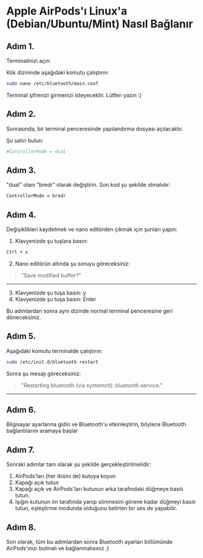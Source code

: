 # Apple AirPods'ı Linux'a (Debian/Ubuntu/Mint) Nasıl Bağlanır

## Adım 1.

Terminalinizi açın.

Kök dizininde aşağıdaki komutu çalıştırın:

```bash
sudo nano /etc/bluetooth/main.conf
```

Terminal şifrenizi girmenizi isteyecektir. Lütfen yazın :)

## Adım 2.

Sonrasında, bir terminal penceresinde yapılandırma dosyası açılacaktır.

Şu satırı bulun:

```bash
#ControllerMode = dual
```

## Adım 3.

"dual" olanı "bredr" olarak değiştirin. Son kod şu şekilde olmalıdır:

```bash
ControllerMode = bredr
```

## Adım 4.

Değişiklikleri kaydetmek ve nano editörden çıkmak için şunları yapın:

1. Klavyenizde şu tuşlara basın:

```bash
Ctrl + x
```

2. Nano editörün altında şu soruyu göreceksiniz:

> "Save modified buffer?"

---

3. Klavyenizde şu tuşa basın: y
4. Klavyenizde şu tuşa basın: Enter

Bu adımlardan sonra aynı dizinde normal terminal penceresine geri döneceksiniz.

## Adım 5.

Aşağıdaki komutu terminalde çalıştırın:

```bash
sudo /etc/init.d/bluetooth restart
```

Sonra şu mesajı göreceksiniz:

> "Restarting bluetooth (via systemctl): bluetooth.service."

---

## Adım 6.

Bilgisayar ayarlarına gidin ve Bluetooth'u etkinleştirin, böylece Bluetooth bağlantılarını aramaya başlar

## Adım 7.

Sonraki adımlar tam olarak şu şekilde gerçekleştirilmelidir:

1. AirPods'ları (her ikisini de) kutuya koyun
2. Kapağı açık tutun
3. Kapağı açık ve AirPods'ları kutunun arka tarafındaki düğmeye basılı tutun.
4. Işığın kutunun ön tarafında yanıp sönmesini görene kadar düğmeyi basılı tutun, eşleştirme modunda olduğunu belirten bir ses de yapabilir.

## Adım 8.

Son olarak, tüm bu adımlardan sonra Bluetooth ayarları bölümünde AirPods'ınızı bulmalı ve bağlanmalısınız ;)
